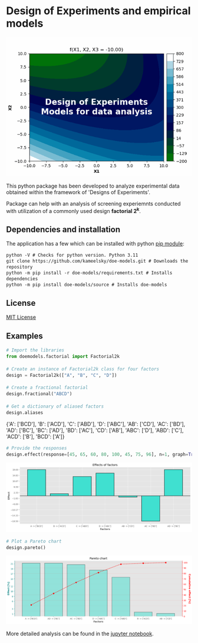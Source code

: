 # Design of Experiments and empirical models

<div style="text-align:center">
    <img src="./data/animation.gif">
</div>

This python package has been developed to analyze experimental data obtained within the framework of 'Designs of Experiments'. 

Package can help with an analysis of screening experiemnts conducted with utilization of a commonly used design **factorial 2<sup>k</sup>**.

## Dependencies and installation
The application has a few which can be installed with python [pip module](./requirements.txt):

```shell
python -V # Checks for python version. Python 3.11 
git clone https://github.com/kameelsky/doe-models.git # Downloads the repository
python -m pip install -r doe-models/requirements.txt # Installs dependencies
python -m pip install doe-models/source # Installs doe-models
```

## License
[MIT License](./LICENSE.md)

## Examples

```python
# Import the libraries
from doemodels.factorial import Factorial2k

# Create an instance of Factorial2k class for four factors
design = Factorial2k(["A", "B", "C", "D"])

# Create a fractional factorial
design.fractional("ABCD")

# Get a dictionary of aliased factors
design.aliases
```
{'A': ['BCD'],
 'B': ['ACD'],
 'C': ['ABD'],
 'D': ['ABC'],
 'AB': ['CD'],
 'AC': ['BD'],
 'AD': ['BC'],
 'BC': ['AD'],
 'BD': ['AC'],
 'CD': ['AB'],
 'ABC': ['D'],
 'ABD': ['C'],
 'ACD': ['B'],
 'BCD': ['A']}

```python
# Provide the responses
design.effect(response=[45, 65, 60, 80, 100, 45, 75, 96], n=1, graph=True)
```
![screen](./data/screen.png)

```python
# Plot a Pareto chart
design.pareto()
```

![pareto](./data/pareto.png)

More detailed analysis can be found in the [jupyter notebook](https://github.com/kameelsky/data-science/blob/master/Toolbox/DOE.ipynb).
